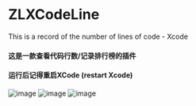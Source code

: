 # ZLXCodeLine
This is a record of the number of lines of code - Xcode
#### 这是一款查看代码行数/记录排行榜的插件
#### 运行后记得重启XCode (restart Xcode)
![image](https://github.com/MakeZL/ZLXCodeLine/blob/master/sceenhost1.png)
![image](https://github.com/MakeZL/ZLXCodeLine/blob/master/sceenhost4.png)
![image](https://github.com/MakeZL/ZLXCodeLine/blob/master/screenhost5.gif)